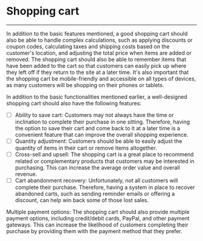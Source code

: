 # Shopping cart
---

In addition to the basic features mentioned, a good shopping cart should also be able to handle complex calculations, such as applying discounts or coupon codes, calculating taxes and shipping costs based on the customer's location, and adjusting the total price when items are added or removed. The shopping cart should also be able to remember items that have been added to the cart so that customers can easily pick up where they left off if they return to the site at a later time. It's also important that the shopping cart be mobile-friendly and accessible on all types of devices, as many customers will be shopping on their phones or tablets.

In addition to the basic functionalities mentioned earlier, a well-designed shopping cart should also have the following features:

- [ ] Ability to save cart: Customers may not always have the time or inclination to complete their purchase in one sitting. Therefore, having the option to save their cart and come back to it at a later time is a convenient feature that can improve the overall shopping experience.
- [ ] Quantity adjustment: Customers should be able to easily adjust the quantity of items in their cart or remove items altogether.
- [ ] Cross-sell and upsell: The shopping cart is a great place to recommend related or complementary products that customers may be interested in purchasing. This can increase the average order value and overall revenue.
- [ ] Cart abandonment recovery: Unfortunately, not all customers will complete their purchase. Therefore, having a system in place to recover abandoned carts, such as sending reminder emails or offering a discount, can help win back some of those lost sales.

Multiple payment options: The shopping cart should also provide multiple payment options, including credit/debit cards, PayPal, and other payment gateways. This can increase the likelihood of customers completing their purchase by providing them with the payment method that they prefer.
